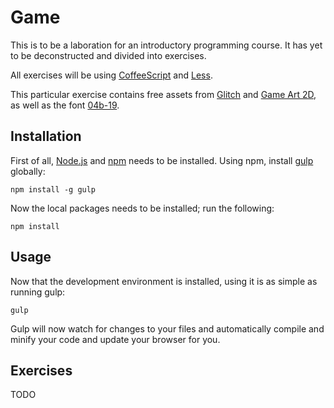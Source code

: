 # Game

This is to be a laboration for an introductory programming course. It has yet to be deconstructed and divided into exercises.

All exercises will be using [CoffeeScript](http://coffeescript.org/) and [Less](http://lesscss.org/).

This particular exercise contains free assets from [Glitch](http://www.glitchthegame.com/) and [Game Art 2D](http://www.gameart2d.com/), as well as the font [04b-19](http://www.04.jp.org/).

## Installation

First of all, [Node.js](http://nodejs.org/) and [npm](https://www.npmjs.com/) needs to be installed. Using npm, install [gulp](http://gulpjs.com/) globally:

```
npm install -g gulp
```

Now the local packages needs to be installed; run the following:

```
npm install
```

## Usage

Now that the development environment is installed, using it is as simple as running gulp:

```
gulp
```

Gulp will now watch for changes to your files and automatically compile and minify your code and update your browser for you.

## Exercises
TODO

